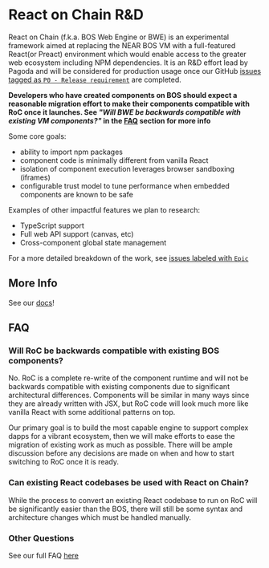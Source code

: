 # React on Chain R&D

React on Chain (f.k.a. BOS Web Engine or BWE) is an experimental framework aimed at replacing the NEAR BOS VM with a full-featured React(or Preact) environment which would enable access to the greater web ecosystem including NPM dependencies. It is an R&D effort lead by Pagoda and will be considered for production usage once our GitHub [issues tagged as `P0 - Release requirement`](https://github.com/near/bos-web-engine/issues?q=is:open+is:issue+label:%22P0+-+Release+requirement%22) are completed.

**Developers who have created components on BOS should expect a reasonable migration effort to make their components compatible with RoC once it launches. See _"Will BWE be backwards compatible with existing VM components?"_ in the [FAQ](#FAQ) section for more info**

Some core goals:
- ability to import npm packages
- component code is minimally different from vanilla React
- isolation of component execution leverages browser sandboxing (iframes)
- configurable trust model to tune performance when embedded components are known to be safe

Examples of other impactful features we plan to research:
- TypeScript support
- Full web API support (canvas, etc)
- Cross-component global state management

For a more detailed breakdown of the work, see [issues labeled with `Epic`](https://github.com/near/bos-web-engine/issues?q=is:open+is:issue+label:Epic)

## More Info

See our [docs](https://roc-docs.near.dev)!

## FAQ

### Will RoC be backwards compatible with existing BOS components?

No. RoC is a complete re-write of the component runtime and will not be backwards compatible with existing components due to significant architectural differences. Components will be similar in many ways since they are already written with JSX, but RoC code will look much more like vanilla React with some additional patterns on top.

Our primary goal is to build the most capable engine to support complex dapps for a vibrant ecosystem, then we will make efforts to ease the migration of existing work as much as possible. There will be ample discussion before any decisions are made on when and how to start switching to RoC once it is ready.

### Can existing React codebases be used with React on Chain?

While the process to convert an existing React codebase to run on RoC will be significantly easier than the BOS, there will still be some syntax and architecture changes which must be handled manually.

### Other Questions
See our full FAQ [here](https://roc-docs.near.dev/alpha/FAQ)

